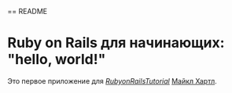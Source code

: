 == README

# Ruby on Rails для начинающих: "hello, world!"
Это первое приложение для
[*RubyonRailsTutorial*](http://www.railstutorial.org/)
[Майкл Хартл](http://www.michaelhartl.com/).
